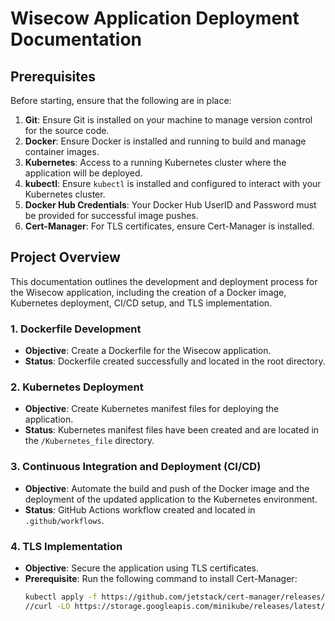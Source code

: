 # Wisecow Application Deployment Documentation

## Prerequisites
Before starting, ensure that the following are in place:

1. **Git**: Ensure Git is installed on your machine to manage version control for the source code.
2. **Docker**: Ensure Docker is installed and running to build and manage container images.
3. **Kubernetes**: Access to a running Kubernetes cluster where the application will be deployed.
4. **kubectl**: Ensure `kubectl` is installed and configured to interact with your Kubernetes cluster.
5. **Docker Hub Credentials**: Your Docker Hub UserID and Password must be provided for successful image pushes.
6. **Cert-Manager**: For TLS certificates, ensure Cert-Manager is installed.

## Project Overview
This documentation outlines the development and deployment process for the Wisecow application, including the creation of a Docker image, Kubernetes deployment, CI/CD setup, and TLS implementation.

### 1. Dockerfile Development
- **Objective**: Create a Dockerfile for the Wisecow application.
- **Status**: Dockerfile created successfully and located in the root directory.

### 2. Kubernetes Deployment
- **Objective**: Create Kubernetes manifest files for deploying the application.
- **Status**: Kubernetes manifest files have been created and are located in the `/Kubernetes_file` directory.

### 3. Continuous Integration and Deployment (CI/CD)
- **Objective**: Automate the build and push of the Docker image and the deployment of the updated application to the Kubernetes environment.
- **Status**: GitHub Actions workflow created and located in `.github/workflows`.

### 4. TLS Implementation
- **Objective**: Secure the application using TLS certificates.
- **Prerequisite**: Run the following command to install Cert-Manager:
  ```bash
  kubectl apply -f https://github.com/jetstack/cert-manager/releases/download/v1.4.0/cert-manager.yaml
  //curl -LO https://storage.googleapis.com/minikube/releases/latest/minikube-linux-amd64
